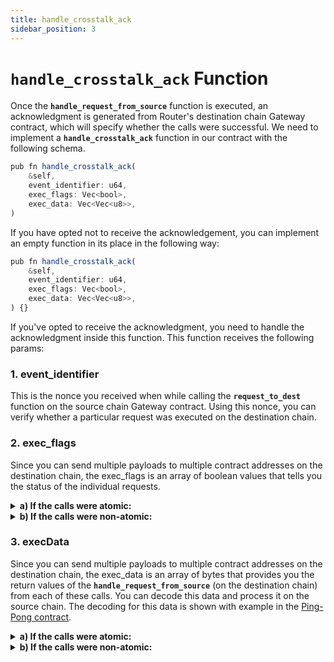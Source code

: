 ```yaml
---
title: handle_crosstalk_ack
sidebar_position: 3
---
```


# `handle_crosstalk_ack` Function

Once the **`handle_request_from_source`** function is executed, an acknowledgment is generated from Router's destination chain Gateway contract, which will specify whether the calls were successful. We need to implement a **`handle_crosstalk_ack`** function in our contract with the following schema.

```javascript
pub fn handle_crosstalk_ack(
    &self,
    event_identifier: u64,
    exec_flags: Vec<bool>,
    exec_data: Vec<Vec<u8>>,
)
```

If you have opted not to receive the acknowledgement, you can implement an empty function in its place in the following way:

```javascript
pub fn handle_crosstalk_ack(
    &self,
    event_identifier: u64,
    exec_flags: Vec<bool>,
    exec_data: Vec<Vec<u8>>,
) {}
```

If you've opted to receive the acknowledgment, you need to handle the acknowledgment inside this function. This function receives the following params:

### 1. event_identifier

This is the nonce you received when while calling the **`request_to_dest`** function on the source chain Gateway contract. Using this nonce, you can verify whether a particular request was executed on the destination chain.

### 2. exec_flags

Since you can send multiple payloads to multiple contract addresses on the destination chain, the exec_flags is an array of boolean values that tells you the status of the individual requests.

<details>
<summary><b>a) If the calls were atomic:</b></summary>

If you sent 3 payloads while initiating the request on the source chain and let’s say the second one failed, you will receive: [true, false, false].

Since the calls were atomic, none of the calls will actually get executed. However, we send you true in the array for the first request so that you know exactly which call failed and help you debug the issue. In the array you received, the place where you received the first false is the index of the call that failed.

#### How to check the final execution status on the destination chain?

```javascript
// function to get if the calls were executed on destination chain
pub fn get_tx_status_for_atomic_call(
  exec_flags: Vec<bool>
) -> bool {
  if exec_flags.len() > 0 {
    return exec_flags[exec_flags.len() - 1] == true;
  } else {
    return false;
  }
}
```

</details>

<details>
<summary><b>b) If the calls were non-atomic:</b></summary>
If you sent 3 payloads while initiating the request on the source chain and let’s say the second one failed, you will receive: [true, false, true]. This means that the first and the third call executed successfully while the second one failed.
</details>

### 3. execData

Since you can send multiple payloads to multiple contract addresses on the destination chain, the exec_data is an array of bytes that provides you the return values of the **`handle_request_from_source`** (on the destination chain) from each of these calls. You can decode this data and process it on the source chain. The decoding for this data is shown with example in the [Ping-Pong contract](../guides/ping-pong-contract/using-gateway-contract#handling-the-acknowledgement-received-from-destination-chain).

<details>
<summary><b>a) If the calls were atomic:</b></summary>
If you sent 3 payloads while initiating the request on the source chain and let’s say the second one failed, you will receive: [return_data, error_data, empty_data].
</details>

<details>
<summary><b>b) If the calls were non-atomic:</b></summary>
If you sent 3 payloads while initiating the request on the source chain and let’s say the second one failed, you will receive: [return_data, error_data, return_data].
</details>
